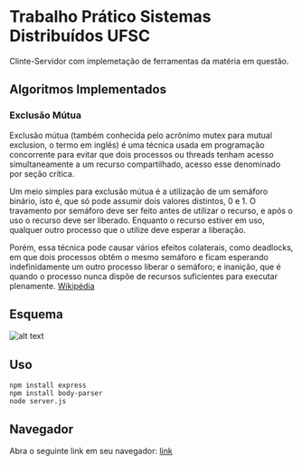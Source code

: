 # Trabalho Prático Sistemas Distribuídos UFSC 

Clinte-Servidor com implemetação de ferramentas da matéria em questão.

## Algoritmos Implementados
### Exclusão Mútua

Exclusão mútua (também conhecida pelo acrônimo mutex para mutual exclusion, o termo em inglês) é uma técnica usada em programação concorrente para evitar que dois processos ou threads tenham acesso simultaneamente a um recurso compartilhado, acesso esse denominado por seção crítica.

Um meio simples para exclusão mútua é a utilização de um semáforo binário, isto é, que só pode assumir dois valores distintos, 0 e 1. O travamento por semáforo deve ser feito antes de utilizar o recurso, e após o uso o recurso deve ser liberado. Enquanto o recurso estiver em uso, qualquer outro processo que o utilize deve esperar a liberação.

Porém, essa técnica pode causar vários efeitos colaterais, como deadlocks, em que dois processos obtêm o mesmo semáforo e ficam esperando indefinidamente um outro processo liberar o semáforo; e inanição, que é quando o processo nunca dispõe de recursos suficientes para executar plenamente. [Wikipédia](https://pt.wikipedia.org/wiki/Exclus%C3%A3o_m%C3%BAtua)

## Esquema

![alt text](https://www.draw.io/?lightbox=1&highlight=0000ff&edit=_blank&layers=1&nav=1#G1QOefpwYBtgB05wIfZFSQi_QPMOH2UWd8)

## Uso

```sheel 
npm install express
npm install body-parser
node server.js
```

## Navegador

Abra o seguinte link em seu navegador: [link](localhost:3000)